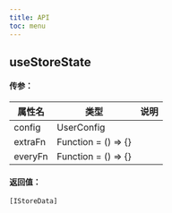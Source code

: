 ```yaml
---
title: API
toc: menu
---
```


## useStoreState



#### 传参：

| 属性名                         | 类型                   |  说明 |
| ----------------------------  | ----------------       | ---- |
| config                        | UserConfig         |                |
| extraFn                       | Function = () => {}   |             |
| everyFn                       | Function = () => {}     |       |


#### 返回值：

`[IStoreData]`

